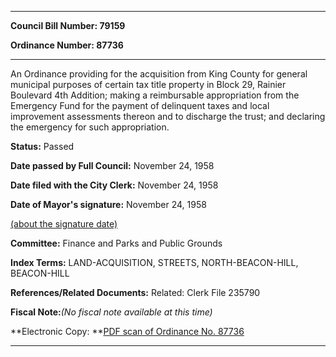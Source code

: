 

********

**Council Bill Number: 79159**
   
**Ordinance Number: 87736**
********

 An Ordinance providing for the acquisition from King County for general municipal purposes of certain tax title property in Block 29, Rainier Boulevard 4th Addition; making a reimbursable appropriation from the Emergency Fund for the payment of delinquent taxes and local improvement assessments thereon and to discharge the trust; and declaring the emergency for such appropriation.

**Status:** Passed
   
**Date passed by Full Council:** November 24, 1958
   
**Date filed with the City Clerk:** November 24, 1958
   
**Date of Mayor's signature:** November 24, 1958
   
[(about the signature date)](/~public/approvaldate.htm)
   
   
   
**Committee:** Finance and Parks and Public Grounds
   
   
**Index Terms:** LAND-ACQUISITION, STREETS, NORTH-BEACON-HILL, BEACON-HILL

**References/Related Documents:** Related: Clerk File 235790

**Fiscal Note:**_(No fiscal note available at this time)_

**Electronic Copy: **[PDF scan of Ordinance No. 87736](/~archives/Ordinances/Ord_87736.pdf)

********

